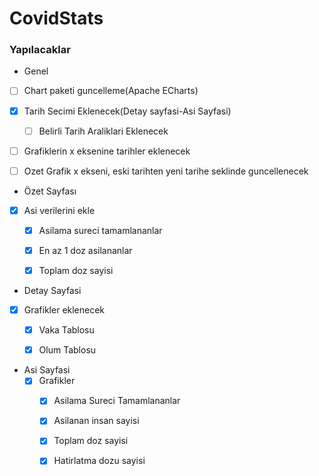 # CovidStats

### Yapılacaklar


- Genel
- [ ] Chart paketi guncelleme(Apache ECharts)
- [x] Tarih Secimi Eklenecek(Detay sayfasi-Asi Sayfasi)
  - [ ] Belirli Tarih Araliklari Eklenecek
-[ ] Grafiklerin x eksenine tarihler eklenecek
- [ ] Ozet Grafik x ekseni, eski tarihten yeni tarihe seklinde guncellenecek



- Özet Sayfası
- [x] Asi verilerini ekle
  - [x] Asilama sureci tamamlananlar
  - [x] En az 1 doz asilananlar
  - [x] Toplam doz sayisi



- Detay Sayfasi
- [x] Grafikler eklenecek
  - [x] Vaka Tablosu
  - [x] Olum Tablosu


- Asi Sayfasi
  - [x] Grafikler
    - [x] Asilama Sureci Tamamlananlar
    - [x] Asilanan insan sayisi
    - [x] Toplam doz sayisi
    - [x] Hatirlatma dozu sayisi

